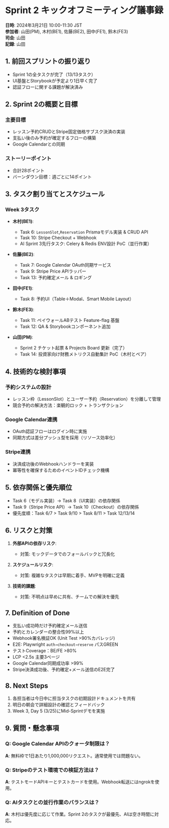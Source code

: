 # Sprint 2 キックオフミーティング議事録

**日時**: 2024年3月21日 10:00-11:30 JST  
**参加者**: 山田(PM), 木村(BE1), 佐藤(BE2), 田中(FE1), 鈴木(FE3)  
**司会**: 山田  
**記録**: 山田  

## 1. 前回スプリントの振り返り

- Sprint 1の全タスクが完了（13/13タスク）
- UI基盤とStorybookが予定より1日早く完了
- 認証フローに関する課題が解決済み

## 2. Sprint 2の概要と目標

### 主要目標
- レッスン予約CRUDとStripe固定価格サブスク決済の実装
- 支払い後のみ予約が確定するフローの構築
- Google Calendarとの同期

### ストーリーポイント
- 合計28ポイント
- バーンダウン目標：週ごとに14ポイント

## 3. タスク割り当てとスケジュール

### Week 3タスク
- **木村(BE1)**:
  - Task 6: `LessonSlot`,`Reservation` Prismaモデル実装 & CRUD API
  - Task 10: Stripe Checkout + Webhook
  - AI Sprint 3先行タスク: Celery & Redis ENV設計 PoC（並行作業）

- **佐藤(BE2)**:
  - Task 7: Google Calendar OAuth同期サービス
  - Task 9: Stripe Price APIラッパー
  - Task 13: 予約確定メール & ロギング

- **田中(FE1)**:
  - Task 8: 予約UI（Table＋Modal、Smart Mobile Layout）

- **鈴木(FE3)**:
  - Task 11: ペイウォールABテスト Feature-flag 基盤
  - Task 12: QA & Storybookコンポーネント追加

- **山田(PM)**:
  - Sprint 2 チケット起票 & Projects Board 更新（完了）
  - Task 14: 投資家向け財務メトリクス自動集計 PoC（木村とペア）

## 4. 技術的な検討事項

### 予約システムの設計
- レッスン枠（LessonSlot）とユーザー予約（Reservation）を分離して管理
- 競合予約の解決方法：楽観的ロック + トランザクション

### Google Calendar連携
- OAuth認証フローはログイン時に実施
- 同期方式は差分プッシュ型を採用（リソース効率化）

### Stripe連携
- 決済成功後のWebhookハンドラーを実装
- 冪等性を確保するためのイベントIDチェック機構

## 5. 依存関係と優先順位

- Task 6（モデル実装）→ Task 8（UI実装）の依存関係
- Task 9（Stripe Price API）→ Task 10（Checkout）の依存関係
- 優先度順：Task 6/7 > Task 9/10 > Task 8/11 > Task 12/13/14

## 6. リスクと対策

1. **外部APIの依存リスク**:
   - 対策: モックデータでのフォールバックと冗長化

2. **スケジュールリスク**:
   - 対策: 複雑なタスクは早期に着手、MVPを明確に定義

3. **技術的課題**:
   - 対策: 不明点は早めに共有、チームでの解決を優先

## 7. Definition of Done

- 支払い成功時だけ予約確定メール送信
- 予約とカレンダーの整合性99%以上
- Webhook署名検証OK (Unit Test >90%カバレッジ)
- E2E: Playwright `auth→checkout→reserve` パスGREEN
- テストCoverage：BE/FE >80%
- LCP <2.5s 主要3ページ
- Google Calendar同期成功率 >99%
- Stripe決済成功後、予約確定+メール送信のE2E完了

## 8. Next Steps

1. 各担当者は今日中に担当タスクの初期設計ドキュメントを共有
2. 明日の朝会で詳細設計の確認とフィードバック
3. Week 3, Day 5 (3/25)にMid-Sprintデモを実施

## 9. 質問・懸念事項

### Q: Google Calendar APIのクォータ制限は？
**A**: 無料枠で1日あたり1,000,000リクエスト。通常使用では問題ない。

### Q: Stripeのテスト環境での検証方法は？
**A**: テストモードAPIキーとテストカードを使用。Webhook転送にはngrokを使用。

### Q: AIタスクとの並行作業のバランスは？
**A**: 木村は優先度に応じて作業。Sprint 2のタスクが最優先、AIは空き時間に対応。 